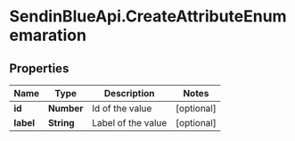 # SendinBlueApi.CreateAttributeEnumemaration

## Properties
Name | Type | Description | Notes
------------ | ------------- | ------------- | -------------
**id** | **Number** | Id of the value | [optional] 
**label** | **String** | Label of the value | [optional] 


